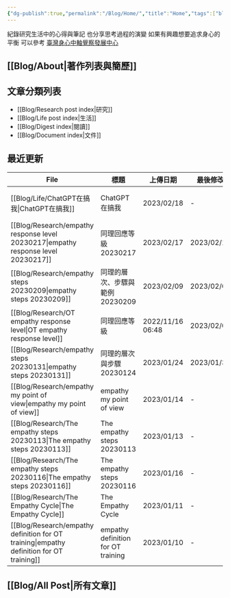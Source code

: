 ```yaml
---
{"dg-publish":true,"permalink":"/Blog/Home/","title":"Home","tags":["blog","gardenEntry","gardenEntry","gardenEntry","gardenEntry","gardenEntry","gardenEntry","gardenEntry","gardenEntry","gardenEntry","gardenEntry","gardenEntry","gardenEntry","gardenEntry","gardenEntry","gardenEntry"]}
---
```



紀錄研究生活中的心得與筆記
也分享思考過程的演變
如果有興趣想要追求身心的平衡
可以參考 [臺灣身心中軸覺察發展中心](https:bmaa.tw)


## [[Blog/About\|著作列表與簡歷]]

## 文章分類列表

- [[Blog/Research post index\|研究]]
- [[Blog/Life post index\|生活]]
- [[Blog/Digest index\|閱讀]]
- [[Blog/Document index\|文件]]

## 最近更新

| File                                                                                        | 標題                                 | 上傳日期              | 最後修改       | 類別                                       |
| ------------------------------------------------------------------------------------------- | ---------------------------------- | ----------------- | ---------- | ---------------------------------------- |
| [[Blog/Life/ChatGPT在搞我\|ChatGPT在搞我]]                                                     | ChatGPT在搞我                         | 2023/02/18        | \-         | <ul><li>blog</li><li>life</li></ul>      |
| [[Blog/Research/empathy response level 20230217\|empathy response level 20230217]]       | 同理回應等級 20230217                    | 2023/02/17        | 2023/02/17 | <ul><li>blog</li><li>reseaerch</li></ul> |
| [[Blog/Research/empathy steps 20230209\|empathy steps 20230209]]                         | 同理的層次、步驟與範例 20230209               | 2023/02/09        | 2023/02/09 | <ul><li>blog</li><li>research</li></ul>  |
| [[Blog/Research/OT empathy response level\|OT empathy response level]]                   | 同理回應等級                             | 2022/11/16  06:48 | 2023/02/03 | \-                                       |
| [[Blog/Research/empathy steps 20230131\|empathy steps 20230131]]                         | 同理的層次與步驟 20230124                  | 2023/01/24        | 2023/01/31 | blog                                     |
| [[Blog/Research/empathy my point of view\|empathy my point of view]]                     | empathy my point of view           | 2023/01/14        | \-         | blog                                     |
| [[Blog/Research/The empathy steps 20230113\|The empathy steps 20230113]]                 | The empathy steps 20230113         | 2023/01/13        | \-         | blog                                     |
| [[Blog/Research/The empathy steps 20230116\|The empathy steps 20230116]]                 | The empathy steps 20230116         | 2023/01/16        | \-         | blog                                     |
| [[Blog/Research/The Empathy Cycle\|The Empathy Cycle]]                                   | The Empathy Cycle                  | 2023/01/11        | \-         | blog                                     |
| [[Blog/Research/empathy definition for OT training\|empathy definition for OT training]] | empathy definition for OT training | 2023/01/10        | \-         | blog                                     |


## [[Blog/All Post\|所有文章]]




